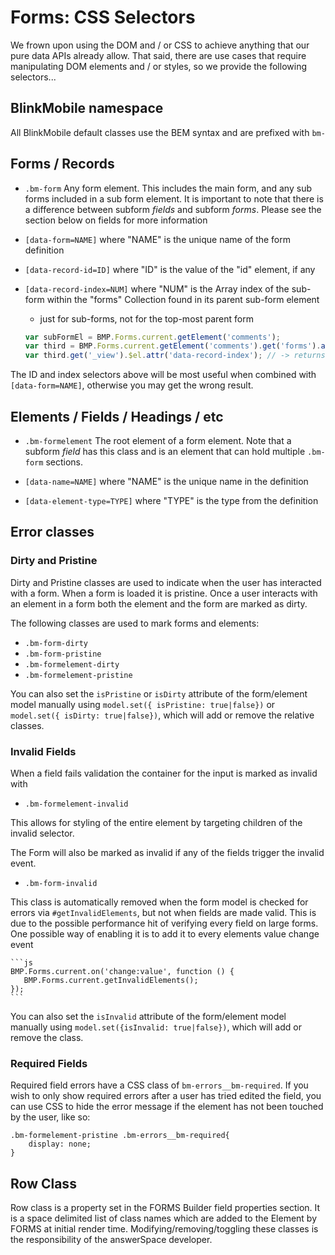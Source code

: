 # Forms: CSS Selectors

We frown upon using the DOM and / or CSS to achieve anything that our pure data
APIs already allow. That said, there are use cases that require manipulating DOM
elements and / or styles, so we provide the following selectors...

## BlinkMobile namespace

All BlinkMobile default classes use the BEM syntax and are prefixed with `bm-`

## Forms / Records

- `.bm-form` Any form element. This includes the main form, and any sub forms 
included in a sub form element. It is important to note that there is a difference
between subform _fields_ and subform _forms_. Please see the section below on fields 
for more information

- `[data-form=NAME]` where "NAME" is the unique name of the form definition

- `[data-record-id=ID]` where "ID" is the value of the "id" element, if any

- `[data-record-index=NUM]` where "NUM" is the Array index of the sub-form
  within the "forms" Collection found in its parent sub-form element

    - just for sub-forms, not for the top-most parent form

    ```js
    var subFormEl = BMP.Forms.current.getElement('comments');
    var third = BMP.Forms.current.getElement('comments').get('forms').at(2);
    var third.get('_view').$el.attr('data-record-index'); // -> returns "2"
    ```

The ID and index selectors above will be most useful when combined with
`[data-form=NAME]`, otherwise you may get the wrong result.


## Elements / Fields / Headings / etc

- `.bm-formelement` The root element of a form element. Note that a subform
 _field_ has this class and is an element that can hold multiple `.bm-form` sections.

- `[data-name=NAME]` where "NAME" is the unique name in the definition

- `[data-element-type=TYPE]` where "TYPE" is the type from the definition

## Error classes

### Dirty and Pristine

Dirty and Pristine classes are used to indicate when the user has interacted with a form. When a form is loaded it is pristine. Once a user interacts with an element in a form both the element and the form are marked as dirty. 

The following classes are used to mark forms and elements:

- `.bm-form-dirty`
- `.bm-form-pristine`
- `.bm-formelement-dirty`
- `.bm-formelement-pristine`

You can also set the `isPristine` or `isDirty` attribute of the form/element model manually using `model.set({ isPristine: true|false})` or `model.set({ isDirty: true|false})`, which will add or remove the relative classes.

### Invalid Fields

When a field fails validation the container for the input is marked as invalid with

- `.bm-formelement-invalid`

This allows for styling of the entire element by targeting children of the invalid selector.

The Form will also be marked as invalid if any of the fields trigger the invalid event.

- `.bm-form-invalid`

This class is automatically removed when the form model is checked for errors via `#getInvalidElements`, but not when fields are made valid. This is due to the possible performance hit of verifying every field on large forms. One possible way of enabling it is to add it to every elements value change event

    ```js
    BMP.Forms.current.on('change:value', function () {
       BMP.Forms.current.getInvalidElements(); 
    });
    ```

You can also set the `isInvalid` attribute of the form/element model manually using `model.set({isInvalid: true|false})`, which will add or remove the class.

### Required Fields
Required field errors have a CSS class of `bm-errors__bm-required`. If you wish to only show required errors after a user has tried edited the field, you can use CSS to hide the error message if the element has not been touched by the user, like so:

    .bm-formelement-pristine .bm-errors__bm-required{
        display: none;
    }

## Row Class

Row class is a property set in the FORMS Builder field properties section. It is a space delimited list of class names which are added to the Element by FORMS at initial render time. Modifying/removing/toggling these classes is the responsibility of the answerSpace developer.